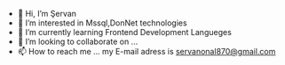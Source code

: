 - 👋 Hi, I’m Şervan
- 👀 I’m interested in Mssql,DonNet technologies 
- 🌱 I’m currently learning Frontend Development Langueges
- 💞️ I’m looking to collaborate on ...
- 📫 How to reach me ... my E-mail adress is servanonal870@gmail.com

<!---
servan-unal/servan-unal is a ✨ special ✨ repository because its `README.md` (this file) appears on your GitHub profile.
You can click the Preview link to take a look at your changes.
--->
